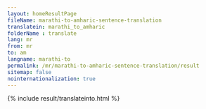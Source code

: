 ```yaml
---
layout: homeResultPage
fileName: marathi-to-amharic-sentence-translation
translatein: marathi_to_amharic
folderName : translate
lang: mr
from: mr
to: am
langname: marathi-to
permalink: /mr/marathi-to-amharic-sentence-translation/result
sitemap: false
nointernationalization: true
---
```

{% include result/translateinto.html %}

<script src="/js/result/translation.js" data-foldername="{{page.folderName}}" data-lang="{{page.lang}}"></script>
